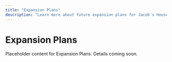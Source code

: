 ```yaml
---
title: "Expansion Plans"
description: "Learn more about future expansion plans for Jacob's House."
---
```


# Expansion Plans

Placeholder content for Expansion Plans. Details coming soon.
